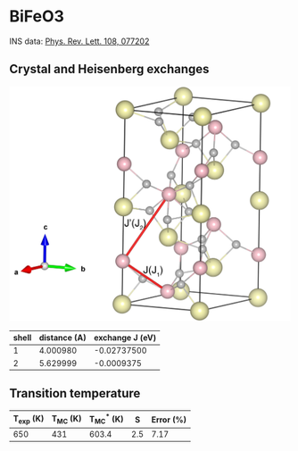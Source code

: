 # BiFeO3

INS data:
[Phys. Rev. Lett. 108, 077202](https://doi.org/10.1103/PhysRevLett.108.077202)


## Crystal and Heisenberg exchanges

![BiFeO3 Structure](BiFeO3.jpg)

| shell    | distance (A)| exchange J (eV) |
|----------|----------|-----------------|
|    1     | 4.000980 |   -0.02737500   |                
|    2     | 5.629999 |   -0.0009375    |

## Transition temperature

| T<sub>exp</sub> (K) | T<sub>MC</sub> (K) | T<sub>MC</sub><sup>*</sup> (K) | S   | Error (%) |
|----------------------|--------------------|--------------------------------|-----|-----------|
| 650                 | 431               | 603.4                         | 2.5 | 7.17      |



